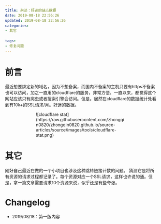 ```yaml
---
title: 杂谈：好迷的站点数据
date: 2019-08-18 22:56:26
updated: 2019-08-18 22:56:26
categories:
- 其它

tags:
- 修复问题
---
```

# 前言
最近想要绑定新的域名，因为不想备案，而国内不备案的主机只要有https不备案也可以访问，加之一直用的cloudflare的服务，非常方便。一直以来，都觉得这个网站应该只有爬虫或者搜索引擎会访问。但是，居然在cloudflare的数据统计处看到有10k+的SSL请求/月。好迷的数据。
<div style="width: 300px; margin: auto">
![cloudflare stat](https://raw.githubusercontent.com/zhongqin0820/zhongqin0820.github.io/source-articles/source/images/tools/cloudflare-stat.png)
</div>

<!-- more -->
# 其它
刚好自己最近在做的一个小项目也涉及这种跳转链接计数的问题。
猜测它是将所有资源的请求过程都记录了。每个资源对应一个SSL请求，这样也许说的通。但是，拿一篇文章需要请求10个资源来说，似乎还是有些夸张。

# Changelog
- 2019/08/18：第一版内容